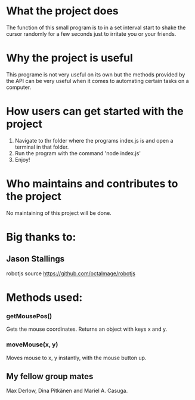 # What the project does

The function of this small program is to in a set interval start to shake the cursor randomly for a few seconds just to irritate
you or your friends.

# Why the project is useful

This programe is not very useful on its own but the methods provided by the API can be very useful when it comes to 
automating certain tasks on a computer. 

# How users can get started with the project

1. Navigate to thr folder where the programs index.js is and open a terminal in that folder.
2. Run the program with the command 'node index.js'
3. Enjoy!

# Who maintains and contributes to the project

No maintaining of this project will be done.

# Big thanks to:

## Jason Stallings

robotjs source https://github.com/octalmage/robotjs

# Methods used:

### getMousePos()
Gets the mouse coordinates.
Returns an object with keys x and y.

### moveMouse(x, y)
Moves mouse to x, y instantly, with the mouse button up.

## My fellow group mates
Max Derlow, Dina Pitkänen and Mariel A. Casuga. 
